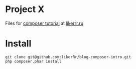 # Project X
Files for [composer tutorial](http://likerrr.ru/on-air/composer-ili-rukovodstvo-k-dejstviju) at [likerrr.ru](http://likerrr.ru)

# Install

    git clone git@github.com:likerRr/blog-composer-intro.git
    php composer.phar install
